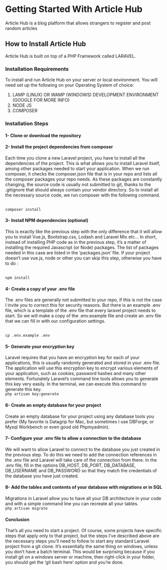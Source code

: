 
<h1>Getting Started With Article Hub</h1>
Article Hub is a blog platform that allows strangers to register and post random articles

<h2>How to Install Article Hub </h2>
Article Hub is built on top of a PHP Framework called LARAVEL.

<h3>Installation Requirements</h3>
To install and run Article Hub on your server or local environment. You will need set up the following on your Operating System of choice:

1. LAMP (LINUX) OR WAMP (WINDOWS) DEVELOPMENT ENVIRONMENT  (GOOGLE FOR MORE INFO)
2. NODE JS 
3. COMPOSER

<h3>Installation Steps</h3>

<h4>1- Clone or download the repository</h4>


<h4>2- Install the project dependencies from composer</h4>
Each time you clone a new Laravel project, you have to install all the dependencies of the project. This is what allows you to install Laravel itself, among other packages needed to start your application.
When we run composer, it checks the composer.json file that is in your repo and lists all the composer packages your repo needs. As these packages are constantly changing, the source code is usually not submitted to git, thanks to the .gitignore that should always contain your vendor directory.
So to install all the necessary source code, we run composer with the following command.

<br><code>composer install</code>

<h4>3- Install NPM dependencies (optional)</h4>
This is exactly like the previous step with the only difference that it will allow you to install Vue.js, Bootstrap.css, Lodash and Laravel Mix etc…
In short, instead of installing PHP code as in the previous step, it’s a matter of installing the required Javascript (or Node) packages.
The list of packages needed in this case are listed in the ‘packages.json’ file.
If your project doesn’t use vue.js, node or other you can skip this step, otherwise you have to do :

<br><code>npm install</code>

<h4>4- Create a copy of your .env file</h4>
The .env files are generally not submitted to your repo, if this is not the case I invite you to correct this for security reasons.
But there is an example .env file, which is a template of the .env file that every laravel project needs to start.
So we will make a copy of the .env.example file and create an .env file that we can fill in with our configuration settings.

<br><code>cp .env.example .env</code>

<h4>5- Generate your encryption key</h4>
Laravel requires that you have an encryption key for each of your applications, this is usually randomly generated and stored in your .env file. The application will use this encryption key to encrypt various elements of your application, such as cookies, password hashes and many other elements.
Fortunately Laravel’s command line tools allows you to generate this key very easily. In the terminal, we can execute this command to generate this key.
<br>
<code>php artisan key:generate</code>

<h4>6- Create an empty database for your project</h4>
Create an empty database for your project using any database tools you prefer (My favorite is Datagrip for Mac, but sometimes I use DBForge, or Mysql Workbench or even good old Phpmyadmin).

<h4>7- Configure your .env file to allow a connection to the database</h4>
We will want to allow Laravel to connect to the database you just created in the previous step. To do this we need to add the connection references in the .env file and Laravel will take care of the connection from there.
In the .env file, fill in the options DB_HOST, DB_PORT, DB_DATABASE, DB_USERNAME and DB_PASSWORD so that they match the credentials of the database you have just created.


<h4>8- Add the tables and contents of your database with migrations or in SQL</h4>
Migrations in Laravel allow you to have all your DB architecture in your code and with a simple command line you can recreate all your tables.
<br>
<code>php artisan migrate</code>

<h4>Conclusion</h4>
That’s all you need to start a project. Of course, some projects have specific steps that apply only to that project, but the steps I’ve described above are the necessary steps you’ll need to follow to start any standard Laravel project from a git clone.
It’s essentially the same thing on windows, unless you don’t have a batch terminal. This would be surprising because if you install git on a windows server or machine, then right-click in your folder, you should get the ‘git bash here’ option and you’re done.

